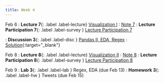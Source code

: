 ```yaml
---
title: Week 4
---
```


Feb 6
: **Lecture 7**{: .label .label-lecture} [Visualization I](lecture/lec07)
    : [Note 7](https://ds100.org/course-notes/visualization_1/visualization_1.html)
: **Lecture Participation 7**{: .label .label-survey } [Lecture Participation 7](https://app.sli.do/event/kyBZi8W6Xb72izwTmTaw59/embed/polls/a331b697-7021-4acc-b94f-32081e2e0f7c)

: **Discussion 3**{: .label .label-disc } [Pandas II, EDA, Regex](https://drive.google.com/file/d/1QkJSCLEi8dLjepXTn9k9sdQhNPodf0on/view)
    : [Solution](https://drive.google.com/file/d/1UhRo1135S0KzAv2iRqMVvUOSfm07Nx2u/view?usp=sharing){:target="_blank"}


Feb 8
: **Lecture 8**{: .label .label-lecture} [Visualization II](lecture/lec08)
    : [Note 8](https://ds100.org/course-notes/visualization_2/visualization_2.html)
: **Lecture Participation 8**{: .label .label-survey } [Lecture Participation 8](https://app.sli.do/event/xoDDAduNrUpYuFVXAuygxt/embed/polls/c5cd2c58-da34-45fc-b3b1-a53f386b5a22)


Feb 9
: **Lab 3**{: .label .label-lab } Regex, EDA (due Feb 13)
: **Homework 3**{: .label .label-hw } Tweets (due Feb 15)